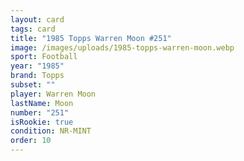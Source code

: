 ```yaml
---
layout: card
tags: card
title: "1985 Topps Warren Moon #251"
image: /images/uploads/1985-topps-warren-moon.webp
sport: Football
year: "1985"
brand: Topps
subset: ""
player: Warren Moon
lastName: Moon
number: "251"
isRookie: true
condition: NR-MINT
order: 10
---
```

